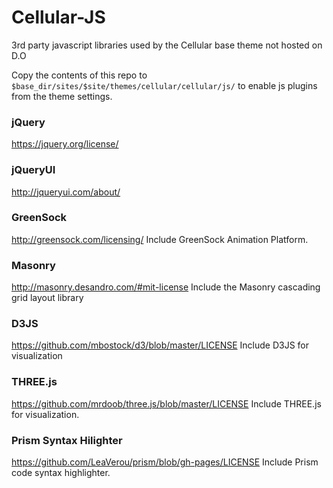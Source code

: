 Cellular-JS
===========

3rd party javascript libraries used by the Cellular base theme not hosted on D.O

Copy the contents of this repo to  `$base_dir/sites/$site/themes/cellular/cellular/js/` to enable js plugins from the theme settings.

### jQuery
https://jquery.org/license/

### jQueryUI 
http://jqueryui.com/about/

### GreenSock
http://greensock.com/licensing/
Include GreenSock Animation Platform.

### Masonry
http://masonry.desandro.com/#mit-license
Include the Masonry cascading grid layout library

### D3JS
https://github.com/mbostock/d3/blob/master/LICENSE
Include D3JS for visualization

### THREE.js
https://github.com/mrdoob/three.js/blob/master/LICENSE
Include THREE.js for visualization.

### Prism Syntax Hilighter
https://github.com/LeaVerou/prism/blob/gh-pages/LICENSE
Include Prism code syntax highlighter.

